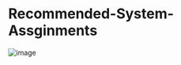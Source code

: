 # Recommended-System-Assginments




![image](https://user-images.githubusercontent.com/97382532/184664438-ccc2a2fd-d20f-4c74-ba35-c869bafe4612.png)
